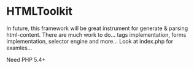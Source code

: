 HTMLToolkit
===========

In future, this framework will be great instrument for generate & parsing html-content.
There are much work to do...
tags implementation, forms implementation, selector engine and more...
Look at index.php for examles...

Need PHP 5.4+
